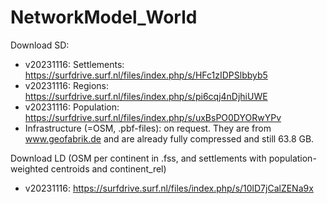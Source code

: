 # NetworkModel_World

Download SD:
  - v20231116: Settlements: https://surfdrive.surf.nl/files/index.php/s/HFc1zIDPSlbbyb5
  - v20231116: Regions: https://surfdrive.surf.nl/files/index.php/s/pi6cqj4nDjhiUWE
  - v20231116: Population: https://surfdrive.surf.nl/files/index.php/s/uxBsPO0DYORwYPv
  - Infrastructure (=OSM, .pbf-files): on request. They are from www.geofabrik.de and are already fully compressed and still 63.8 GB.

Download LD (OSM per continent in .fss, and settlements with population-weighted centroids and continent_rel)
 - v20231116: https://surfdrive.surf.nl/files/index.php/s/10lD7jCalZENa9x
